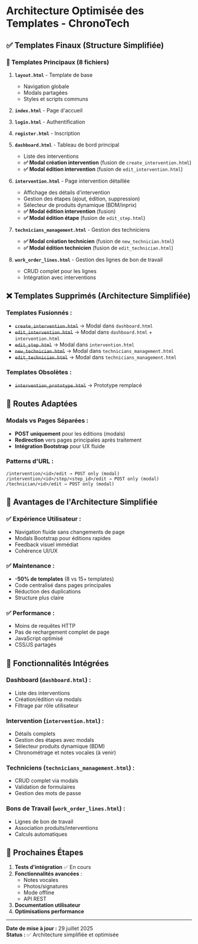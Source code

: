 # Architecture Optimisée des Templates - ChronoTech

## ✅ Templates Finaux (Structure Simplifiée)

### 📁 Templates Principaux (8 fichiers)

1. **`layout.html`** - Template de base
   - Navigation globale
   - Modals partagées
   - Styles et scripts communs

2. **`index.html`** - Page d'accueil

3. **`login.html`** - Authentification
4. **`register.html`** - Inscription

5. **`dashboard.html`** - Tableau de bord principal
   - Liste des interventions
   - **✅ Modal création intervention** (fusion de `create_intervention.html`)
   - **✅ Modal édition intervention** (fusion de `edit_intervention.html`)

6. **`intervention.html`** - Page intervention détaillée
   - Affichage des détails d'intervention
   - Gestion des étapes (ajout, édition, suppression)
   - Sélecteur de produits dynamique (BDM/inprix)
   - **✅ Modal édition intervention** (fusion)
   - **✅ Modal édition étape** (fusion de `edit_step.html`)

7. **`technicians_management.html`** - Gestion des techniciens
   - **✅ Modal création technicien** (fusion de `new_technician.html`)
   - **✅ Modal édition technicien** (fusion de `edit_technician.html`)

8. **`work_order_lines.html`** - Gestion des lignes de bon de travail
   - CRUD complet pour les lignes
   - Intégration avec interventions

## ❌ Templates Supprimés (Architecture Simplifiée)

### Templates Fusionnés :
- ~~`create_intervention.html`~~ → Modal dans `dashboard.html`
- ~~`edit_intervention.html`~~ → Modal dans `dashboard.html` + `intervention.html`
- ~~`edit_step.html`~~ → Modal dans `intervention.html`
- ~~`new_technician.html`~~ → Modal dans `technicians_management.html`
- ~~`edit_technician.html`~~ → Modal dans `technicians_management.html`

### Templates Obsolètes :
- ~~`intervention_prototype.html`~~ → Prototype remplacé

## 🔄 Routes Adaptées

### Modals vs Pages Séparées :
- **POST uniquement** pour les éditions (modals)
- **Redirection** vers pages principales après traitement
- **Intégration Bootstrap** pour UX fluide

### Patterns d'URL :
```
/intervention/<id>/edit → POST only (modal)
/intervention/<id>/step/<step_id>/edit → POST only (modal)
/technician/<id>/edit → POST only (modal)
```

## 🎯 Avantages de l'Architecture Simplifiée

### ✅ Expérience Utilisateur :
- Navigation fluide sans changements de page
- Modals Bootstrap pour éditions rapides
- Feedback visuel immédiat
- Cohérence UI/UX

### ✅ Maintenance :
- **-50% de templates** (8 vs 15+ templates)
- Code centralisé dans pages principales
- Réduction des duplications
- Structure plus claire

### ✅ Performance :
- Moins de requêtes HTTP
- Pas de rechargement complet de page
- JavaScript optimisé
- CSS/JS partagés

## 🚀 Fonctionnalités Intégrées

### Dashboard (`dashboard.html`) :
- Liste des interventions
- Création/édition via modals
- Filtrage par rôle utilisateur

### Intervention (`intervention.html`) :
- Détails complets
- Gestion des étapes avec modals
- Sélecteur produits dynamique (BDM)
- Chronométrage et notes vocales (à venir)

### Techniciens (`technicians_management.html`) :
- CRUD complet via modals
- Validation de formulaires
- Gestion des mots de passe

### Bons de Travail (`work_order_lines.html`) :
- Lignes de bon de travail
- Association produits/interventions
- Calculs automatiques

## 🔄 Prochaines Étapes

1. **Tests d'intégration** ✅ En cours
2. **Fonctionnalités avancées** :
   - Notes vocales
   - Photos/signatures
   - Mode offline
   - API REST
3. **Documentation utilisateur**
4. **Optimisations performance**

---

**Date de mise à jour :** 29 juillet 2025  
**Status :** ✅ Architecture simplifiée et optimisée
